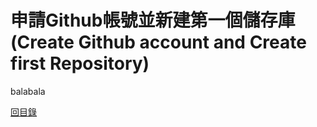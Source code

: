 # 申請Github帳號並新建第一個儲存庫(Create Github account and Create first Repository)balabala[回目錄](ezgit-index.md)